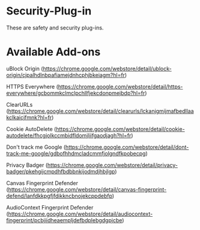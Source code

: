 # Security-Plug-in
These are safety and security plug-ins.

# Available Add-ons
uBlock Origin (https://chrome.google.com/webstore/detail/ublock-origin/cjpalhdlnbpafiamejdnhcphjbkeiagm?hl=fr)

HTTPS Everywhere (https://chrome.google.com/webstore/detail/https-everywhere/gcbommkclmclpchllfjekcdonpmejbdp?hl=fr)

ClearURLs (https://chrome.google.com/webstore/detail/clearurls/lckanjgmijmafbedllaakclkaicjfmnk?hl=fr)

Cookie AutoDelete (https://chrome.google.com/webstore/detail/cookie-autodelete/fhcgjolkccmbidfldomjliifgaodjagh?hl=fr)

Don't track me Google (https://chrome.google.com/webstore/detail/dont-track-me-google/gdbofhhdmcladcmmfjolgndfkpobecpg)

Privacy Badger (https://chrome.google.com/webstore/detail/privacy-badger/pkehgijcmpdhfbdbbnkijodmdjhbjlgp)

Canvas Fingerprint Defender (https://chrome.google.com/webstore/detail/canvas-fingerprint-defend/lanfdkkpgfjfdikkncbnojekcppdebfp)

AudioContext Fingerprint Defender (https://chrome.google.com/webstore/detail/audiocontext-fingerprint/pcbjiidheaempljdefbdplebgdgpjcbe)
